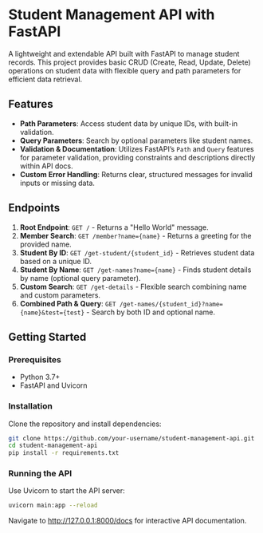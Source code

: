 # Student Management API with FastAPI

A lightweight and extendable API built with FastAPI to manage student records. This project provides basic CRUD (Create, Read, Update, Delete) operations on student data with flexible query and path parameters for efficient data retrieval. 

## Features
- **Path Parameters**: Access student data by unique IDs, with built-in validation.
- **Query Parameters**: Search by optional parameters like student names.
- **Validation & Documentation**: Utilizes FastAPI’s `Path` and `Query` features for parameter validation, providing constraints and descriptions directly within API docs.
- **Custom Error Handling**: Returns clear, structured messages for invalid inputs or missing data.

## Endpoints

1. **Root Endpoint**: `GET /` - Returns a "Hello World" message.
2. **Member Search**: `GET /member?name={name}` - Returns a greeting for the provided name.
3. **Student By ID**: `GET /get-student/{student_id}` - Retrieves student data based on a unique ID.
4. **Student By Name**: `GET /get-names?name={name}` - Finds student details by name (optional query parameter).
5. **Custom Search**: `GET /get-details` - Flexible search combining name and custom parameters.
6. **Combined Path & Query**: `GET /get-names/{student_id}?name={name}&test={test}` - Search by both ID and optional name.

## Getting Started

### Prerequisites
- Python 3.7+
- FastAPI and Uvicorn

### Installation
Clone the repository and install dependencies:
```bash
git clone https://github.com/your-username/student-management-api.git
cd student-management-api
pip install -r requirements.txt
```
### Running the API
Use Uvicorn to start the API server:

```bash
uvicorn main:app --reload
```
Navigate to http://127.0.0.1:8000/docs for interactive API documentation.
